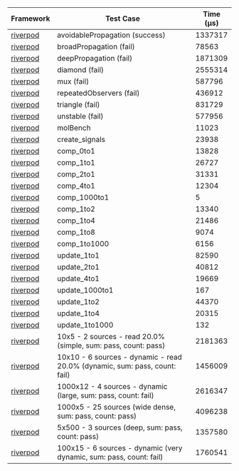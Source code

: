 | Framework | Test Case | Time (μs) |
| --- | --- | --- |
| [riverpod](https://github.com/rrousselGit/riverpod) | avoidablePropagation (success) | 1337317 |
| [riverpod](https://github.com/rrousselGit/riverpod) | broadPropagation (fail) | 78563 |
| [riverpod](https://github.com/rrousselGit/riverpod) | deepPropagation (fail) | 1871309 |
| [riverpod](https://github.com/rrousselGit/riverpod) | diamond (fail) | 2555314 |
| [riverpod](https://github.com/rrousselGit/riverpod) | mux (fail) | 587796 |
| [riverpod](https://github.com/rrousselGit/riverpod) | repeatedObservers (fail) | 436912 |
| [riverpod](https://github.com/rrousselGit/riverpod) | triangle (fail) | 831729 |
| [riverpod](https://github.com/rrousselGit/riverpod) | unstable (fail) | 577956 |
| [riverpod](https://github.com/rrousselGit/riverpod) | molBench | 11023 |
| [riverpod](https://github.com/rrousselGit/riverpod) | create_signals | 23938 |
| [riverpod](https://github.com/rrousselGit/riverpod) | comp_0to1 | 13828 |
| [riverpod](https://github.com/rrousselGit/riverpod) | comp_1to1 | 26727 |
| [riverpod](https://github.com/rrousselGit/riverpod) | comp_2to1 | 31331 |
| [riverpod](https://github.com/rrousselGit/riverpod) | comp_4to1 | 12304 |
| [riverpod](https://github.com/rrousselGit/riverpod) | comp_1000to1 | 5 |
| [riverpod](https://github.com/rrousselGit/riverpod) | comp_1to2 | 13340 |
| [riverpod](https://github.com/rrousselGit/riverpod) | comp_1to4 | 21486 |
| [riverpod](https://github.com/rrousselGit/riverpod) | comp_1to8 | 9074 |
| [riverpod](https://github.com/rrousselGit/riverpod) | comp_1to1000 | 6156 |
| [riverpod](https://github.com/rrousselGit/riverpod) | update_1to1 | 82590 |
| [riverpod](https://github.com/rrousselGit/riverpod) | update_2to1 | 40812 |
| [riverpod](https://github.com/rrousselGit/riverpod) | update_4to1 | 19669 |
| [riverpod](https://github.com/rrousselGit/riverpod) | update_1000to1 | 167 |
| [riverpod](https://github.com/rrousselGit/riverpod) | update_1to2 | 44370 |
| [riverpod](https://github.com/rrousselGit/riverpod) | update_1to4 | 20315 |
| [riverpod](https://github.com/rrousselGit/riverpod) | update_1to1000 | 132 |
| [riverpod](https://github.com/rrousselGit/riverpod) | 10x5 - 2 sources - read 20.0% (simple, sum: pass, count: pass) | 2181363 |
| [riverpod](https://github.com/rrousselGit/riverpod) | 10x10 - 6 sources - dynamic - read 20.0% (dynamic, sum: pass, count: fail) | 1456009 |
| [riverpod](https://github.com/rrousselGit/riverpod) | 1000x12 - 4 sources - dynamic (large, sum: pass, count: fail) | 2616347 |
| [riverpod](https://github.com/rrousselGit/riverpod) | 1000x5 - 25 sources (wide dense, sum: pass, count: pass) | 4096238 |
| [riverpod](https://github.com/rrousselGit/riverpod) | 5x500 - 3 sources (deep, sum: pass, count: pass) | 1357580 |
| [riverpod](https://github.com/rrousselGit/riverpod) | 100x15 - 6 sources - dynamic (very dynamic, sum: pass, count: fail) | 1760541 |
